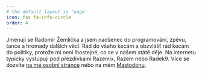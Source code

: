 ```yaml
---
# the default layout is 'page'
icon: fas fa-info-circle
order: 4
---
```


Jmenuji se Radomír Žemlička a jsem nadšenec do programování, zpěvu, tance a hromady dalších věcí. Rád do všeho kecám a obzvlášť rád kecám do politiky, protože mi není lhostejné, co se v našem státě děje. Na internetu typicky vystupuji pod přezdívkami Razemix, Razem nebo Radek9. Více se dozvíte [na mé osobní stránce](https://razem.cz) nebo na mém [Mastodonu](https://cztwitter.cz/@Razemix).

